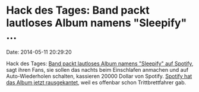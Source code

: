 Hack des Tages: Band packt lautloses Album namens \"Sleepify\" \...
===================================================================

Date: 2014-05-11 20:29:20

Hack des Tages: [Band packt lautloses Album namens \"Sleepify\" auf
Spotify](http://time.com/90888/spotify-vulfpeck-silent-album/), sagt
ihren Fans, sie sollen das nachts beim Einschlafen anmachen und auf
Auto-Wiederholen schalten, kassieren 20000 Dollar von Spotify. [Spotify
hat das Album jetzt
rausgekantet](http://noisey.vice.com/en_uk/read/youneedtohearthis-the-band-that-cheated-spotify-have-been-banned-from-spotify-sleepify-vulfpeck),
weil es offenbar schon Trittbrettfahrer gab.
